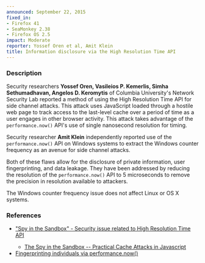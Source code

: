 ```yaml
---
announced: September 22, 2015
fixed_in:
- Firefox 41
- SeaMonkey 2.38
- Firefox OS 2.5
impact: Moderate
reporter: Yossef Oren et al, Amit Klein
title: Information disclosure via the High Resolution Time API
---
```


<h3>Description</h3>

<p>Security researchers <strong>Yossef Oren, Vasileios P. Kemerlis, Simha Sethumadhavan,
Angelos D. Keromytis</strong> of Columbia University's Network Security Lab reported a
method of using the High Resolution Time API for side channel attacks. This attack uses
JavaScript loaded through a hostile web page to track access to the last-level
cache over a period of time as a user engages in other browser activity. This attack takes
advantage of the <code>performance.now()</code> API's use of single nanosecond resolution
for timing. </p>

<p>Security researcher <strong>Amit Klein</strong> independently reported use of the
<code>performance.now()</code> API on Windows systems to extract the Windows counter
frequency as an avenue for side channel attacks. 
</p>

<p>Both of these flaws allow for the disclosure of private information, user
fingerprinting, and data leakage. They have been addressed by reducing the resolution of
the <code>performance.now()</code> API to 5 microseconds to remove the precision in
resolution available to attackers.
</p>

<p class="note">The Windows counter frequency issue does not affect Linux or OS X systems.
</p>

<h3>References</h3>

<ul>
  <li><a href="https://bugzilla.mozilla.org/show_bug.cgi?id=1167489">
        "Spy in the Sandbox" - Security issue related to High Resolution Time API</a></li>
  <ul><li><a href="http://arxiv.org/abs/1502.07373">
        The Spy in the Sandbox -- Practical Cache Attacks in Javascript</a></li></ul>
  <li><a href="https://bugzilla.mozilla.org/show_bug.cgi?id=1153672">
       Fingerprinting individuals via performance.now()</a></li>
</ul>



